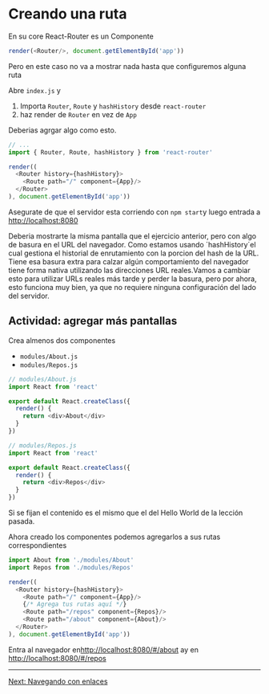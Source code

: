 # Creando una ruta

En su core React-Router es un Componente

```js
render(<Router/>, document.getElementById('app'))
```

Pero en este caso no va a mostrar nada hasta que configuremos alguna ruta

Abre `index.js` y

1. Importa `Router`, `Route` y `hashHistory` desde `react-router`
2. haz render de `Router` en vez de `App`

Deberias agrgar algo como esto.

```js
// ...
import { Router, Route, hashHistory } from 'react-router'

render((
  <Router history={hashHistory}>
    <Route path="/" component={App}/>
  </Router>
), document.getElementById('app'))
```

Asegurate de que el servidor esta corriendo con `npm start`y luego entrada a
[http://localhost:8080](http://localhost:8080)

Deberia mostrarte la misma pantalla que el ejercicio anterior, pero con algo de
basura en el URL del navegador.
Como estamos usando ´hashHistory´el cual gestiona el historial de enrutamiento
con la porcion del hash de la URL.
Tiene esa basura extra para calzar algún comportamiento del navegador tiene
forma nativa utilizando las direcciones URL reales.Vamos a cambiar esto para
utilizar URLs reales más tarde y perder la basura, pero por ahora, esto funciona
muy bien, ya que no requiere ninguna configuración del lado del servidor.

## Actividad: agregar más pantallas

Crea almenos dos componentes

- `modules/About.js`
- `modules/Repos.js`

```js
// modules/About.js
import React from 'react'

export default React.createClass({
  render() {
    return <div>About</div>
  }
})
```

```js
// modules/Repos.js
import React from 'react'

export default React.createClass({
  render() {
    return <div>Repos</div>
  }
})
```

Si se fijan el contenido es el mismo que el del Hello World de la lección
pasada.

Ahora creado los componentes podemos agregarlos a sus rutas correspondientes

```js
import About from './modules/About'
import Repos from './modules/Repos'

render((
  <Router history={hashHistory}>
    <Route path="/" component={App}/>
    {/* Agrega tus rutas aquí */}
    <Route path="/repos" component={Repos}/>
    <Route path="/about" component={About}/>
  </Router>
), document.getElementById('app'))
```

Entra al navegador
en[http://localhost:8080/#/about](http://localhost:8080/#/about) ay en
[http://localhost:8080/#/repos](http://localhost:8080/#/repos)

---

[Next: Navegando con enlaces](./02.md)
